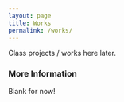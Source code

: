 ```yaml
---
layout: page
title: Works
permalink: /works/
---
```


Class projects / works here later.

### More Information

Blank for now!
